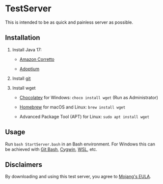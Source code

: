 # TestServer

This is intended to be as quick and painless server as possible.

## Installation

1. Install Java 17:

    * [Amazon Corretto](https://docs.aws.amazon.com/corretto/latest/corretto-17-ug/downloads-list.html)

	* [Adoptium](https://adoptium.net/temurin/releases)

2. Install [git](https://git-scm.com/downloads)

3. Install wget

    * [Chocolatey](https://chocolatey.org/install) for Windows:
    `choco install wget` (Run as Administrator)

    * [Homebrew](https://brew.sh/) for macOS and Linux:
    `brew install wget`

    * Advanced Package Tool (APT) for Linux:
    `sudo apt install wget`

## Usage

Run `bash StartServer.bash` in an Bash environment. For Windows this can be achieved with [Git Bash](https://gitforwindows.org/), [Cygwin](https://cygwin.com/install.html), [WSL](https://docs.microsoft.com/en-us/windows/wsl/install-win10), etc.

## Disclaimers

By downloading and using this test server, you agree to [Mojang's EULA](https://account.mojang.com/documents/minecraft_eula).
